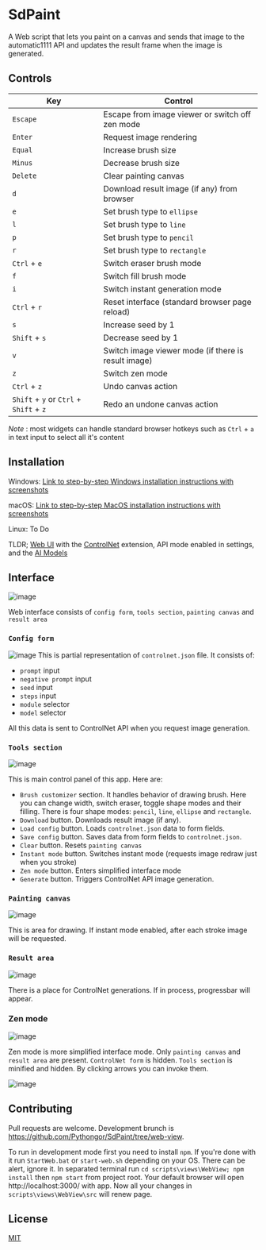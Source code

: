 # SdPaint

A Web script that lets you paint on a canvas and sends that image to the automatic1111 API and updates the result frame when the image is generated.

## Controls

| Key                                     | Control                                             |
| --------------------------------------- | --------------------------------------------------- |
| `Escape`                                | Escape from image viewer or switch off zen mode     |
| `Enter`                                 | Request image rendering                             |
| `Equal`                                 | Increase brush size                                 |
| `Minus`                                 | Decrease brush size                                 |
| `Delete`                                | Clear painting canvas                               |
| `d`                                     | Download result image (if any) from browser         |
| `e`                                     | Set brush type to `ellipse`                         |
| `l`                                     | Set brush type to `line`                            |
| `p`                                     | Set brush type to `pencil`                          |
| `r`                                     | Set brush type to `rectangle`                       |
| `Ctrl` + `e`                            | Switch eraser brush mode                            |
| `f`                                     | Switch fill brush mode                              |
| `i`                                     | Switch instant generation mode                      |
| `Ctrl` + `r`                            | Reset interface (standard browser page reload)      |
| `s`                                     | Increase seed by 1                                  |
| `Shift` + `s`                           | Decrease seed by 1                                  |
| `v`                                     | Switch image viewer mode (if there is result image) |
| `z`                                     | Switch zen mode                                     |
| `Ctrl` + `z`                            | Undo canvas action                                  |
| `Shift` + `y` or `Ctrl` + `Shift` + `z` | Redo an undone canvas action                        |

_Note_ : most widgets can handle standard browser hotkeys such as `Ctrl` + `a` in text input to select all it's content

## Installation

Windows: [Link to step-by-step Windows installation instructions with screenshots](INSTALL_Windows.md)

macOS: [Link to step-by-step MacOS installation instructions with screenshots](INSTALL_MacOS.md)

Linux: To Do

TLDR; [Web UI](https://github.com/AUTOMATIC1111/stable-diffusion-webui) with
the [ControlNet](https://github.com/Mikubill/sd-webui-controlnet) extension, API mode enabled in settings, and
the [AI Models](https://huggingface.co/lllyasviel/ControlNet-v1-1)

## Interface

![image](images/web_view.png)

Web interface consists of `config form`, `tools section`, `painting canvas` and `result area`

### `Config form`

![image](images/web_form.png)
This is partial representation of `controlnet.json` file. It consists of:

- `prompt` input
- `negative prompt` input
- `seed` input
- `steps` input
- `module` selector
- `model` selector

All this data is sent to ControlNet API when you request image generation.

### `Tools section`

![image](images/web_tools.png)

This is main control panel of this app. Here are:

- `Brush customizer` section. It handles behavior of drawing brush. Here you can change width, switch eraser, toggle shape modes and their filling. There is four shape modes: `pencil`, `line`, `ellipse` and `rectangle`.
- `Download` button. Downloads result image (if any).
- `Load config` button. Loads `controlnet.json` data to form fields.
- `Save config` button. Saves data from form fields to `controlnet.json`.
- `Clear` button. Resets `painting canvas`
- `Instant mode` button. Switches instant mode (requests image redraw just when you stroke)
- `Zen mode` button. Enters simplified interface mode
- `Generate` button. Triggers ControlNet API image generation.

### `Painting canvas`

![image](images/web_canvas.png)

This is area for drawing. If instant mode enabled, after each stroke image will be requested.

### `Result area`

![image](images/web_result.png)

There is a place for ControlNet generations. If in process, progressbar will appear.

### Zen mode

![image](images/web_zen.png)

Zen mode is more simplified interface mode. Only `painting canvas` and `result area` are present. `ControlNet form` is hidden. `Tools section` is minified and hidden. By clicking arrows you can invoke them.

![image](images/web_controls.png)

## Contributing

Pull requests are welcome. Development brunch is https://github.com/Pythongor/SdPaint/tree/web-view.

To run in development mode first you need to install `npm`. If you're done with it run `StartWeb.bat` or `start-web.sh` depending on your OS. There can be alert, ignore it. In separated terminal run `cd scripts\views\WebView; npm install` then `npm start` from project root. Your default browser will open http://localhost:3000/ with app. Now all your changes in `scripts\views\WebView\src` will renew page.

## License

[MIT](https://choosealicense.com/licenses/mit/)
